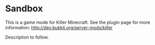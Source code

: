 Sandbox
======

This is a game mode for Killer Minecraft. See the plugin page for more information: http://dev.bukkit.org/server-mods/killer 

Description to follow.